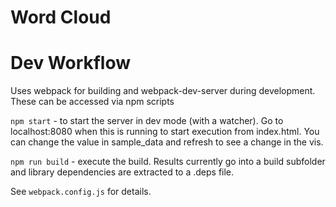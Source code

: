# Word Cloud

# Dev Workflow

Uses webpack for building and webpack-dev-server during development. These can be accessed via npm scripts

`npm start` - to start the server in dev mode (with a watcher). Go to localhost:8080 when this is running to start execution from index.html. You can change the value in sample_data and refresh to see a change in the vis.

`npm run build` - execute the build. Results currently go into a build subfolder and library dependencies are extracted to a .deps file.

See `webpack.config.js` for details.
